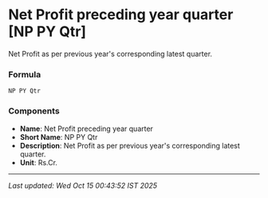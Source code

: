 # Net Profit preceding year quarter [NP PY Qtr]
Net Profit as per previous year's corresponding latest quarter.

### Formula
```text
NP PY Qtr
```


### Components
- **Name**: Net Profit preceding year quarter
- **Short Name**: NP PY Qtr
- **Description**: Net Profit as per previous year's corresponding latest quarter.
- **Unit**: Rs.Cr.

---
*Last updated: Wed Oct 15 00:43:52 IST 2025*
